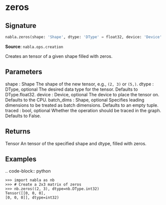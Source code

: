 # zeros

## Signature

```python
nabla.zeros(shape: 'Shape', dtype: 'DType' = float32, device: 'Device' = Device(type=cpu,id=0), batch_dims: 'Shape' = (), traced: 'bool' = False) -> 'Tensor'
```

**Source**: `nabla.ops.creation`

Creates an tensor of a given shape filled with zeros.

Parameters
----------
shape : Shape
    The shape of the new tensor, e.g., `(2, 3)` or `(5,)`.
dtype : DType, optional
    The desired data type for the tensor. Defaults to DType.float32.
device : Device, optional
    The device to place the tensor on. Defaults to the CPU.
batch_dims : Shape, optional
    Specifies leading dimensions to be treated as batch dimensions.
    Defaults to an empty tuple.
traced : bool, optional
    Whether the operation should be traced in the graph. Defaults to False.

Returns
-------
Tensor
    An tensor of the specified shape and dtype, filled with zeros.

Examples
--------

.. code-block:: python

    >>> import nabla as nb
    >>> # Create a 2x3 matrix of zeros
    >>> nb.zeros((2, 3), dtype=nb.DType.int32)
    Tensor([[0, 0, 0],
    [0, 0, 0]], dtype=int32)

